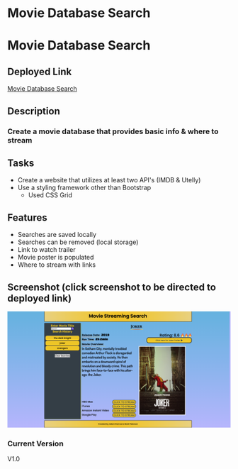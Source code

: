 # Movie Database Search
# Movie Database Search

## Deployed Link
[Movie Database Search](https://PLACEHOLDER_URL)

## Description
### Create a movie database that provides basic info & where to stream

## Tasks
* Create a website that utilizes at least two API's (IMDB & Utelly)
* Use a styling framework other than Bootstrap
    * Used CSS Grid

## Features
* Searches are saved locally
* Searches can be removed (local storage)
* Link to watch trailer
* Movie poster is populated
* Where to stream with links

## Screenshot (click screenshot to be directed to deployed link)
[![screenshot of page](./images/overview.png)](https://PLACEHOLDER_URL)

### Current Version
V1.0